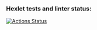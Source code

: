 ### Hexlet tests and linter status:
[![Actions Status](https://github.com/VictorGotsenko/java-project-61/actions/workflows/hexlet-check.yml/badge.svg)](https://github.com/VictorGotsenko/java-project-61/actions)